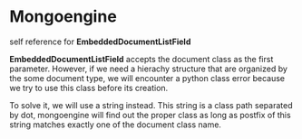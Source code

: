 # Mongoengine


self reference for **EmbeddedDocumentListField**

**EmbeddedDocumentListField** accepts the document class as the first
parameter. However, if we need a hierachy structure that are organized
by the some document type, we will encounter a python class error because
we try to use this class before its creation.

To solve it, we will use a string instead. This string is a class path
separated by dot, mongoengine will find out the proper class as long as
postfix of this string matches exactly one of the document class name.
